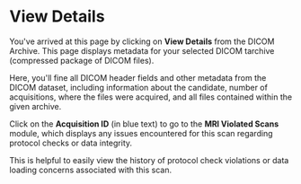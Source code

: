 # View Details

You've arrived at this page by clicking on **View Details** from the DICOM Archive. This page displays metadata for your selected DICOM tarchive (compressed package of DICOM files). 

Here, you'll fine all DICOM header fields and other metadata from the DICOM dataset, including information about the candidate, number of acquisitions, where the files were acquired, and all files contained within the given archive.

Click on the **Acquisition ID** (in blue text) to go to the **MRI Violated Scans** module, which displays any issues encountered for this scan regarding protocol checks or data integrity. 

This is helpful to easily view the history of protocol check violations or data loading concerns associated with this scan.

